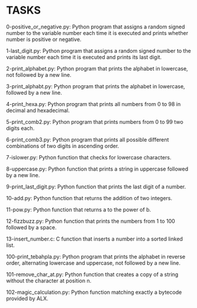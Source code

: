 # TASKS

0-positive_or_negative.py: Python program that assigns a random signed number to the variable number each time it is executed and prints whether number is positive or negative.

1-last_digit.py: Python program that assigns a random signed number to the variable number each time it is executed and prints its last digit.

2-print_alphabet.py: Python program that prints the alphabet in lowercase, not followed by a new line.

3-print_alphabt.py: Python program that prints the alphabet in lowercase, followed by a new line.

4-print_hexa.py: Python program that prints all numbers from 0 to 98 in decimal and hexadecimal.

5-print_comb2.py: Python program that prints numbers from 0 to 99 two digits each.

6-print_comb3.py: Python program that prints all possible different combinations of two digits in ascending order.

7-islower.py: Python function that checks for lowercase characters.

8-uppercase.py: Python function that prints a string in uppercase followed by a new line.

9-print_last_digit.py: Python function that prints the last digit of a number.

10-add.py: Python function that returns the addition of two integers.

11-pow.py: Python function that returns a to the power of b.

12-fizzbuzz.py: Python function that prints the numbers from 1 to 100 followed by a space.

13-insert_number.c: C function that inserts a number into a sorted linked list.

100-print_tebahpla.py: Python program that prints the alphabet in reverse order, alternating lowercase and uppercase, not followed by a new line.

101-remove_char_at.py: Python function that creates a copy of a string without the character at position n.

102-magic_calculation.py: Python function matching exactly a bytecode provided by ALX.
